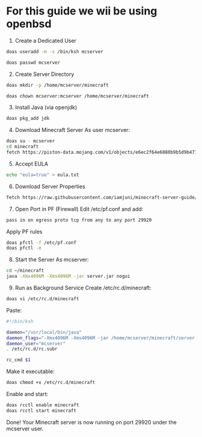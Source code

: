 # For this guide we wii be using openbsd

1. Create a Dedicated User
```sh
doas useradd -m -s /bin/ksh mcserver
```
```sh
doas passwd mcserver
```

2. Create Server Directory
```sh
doas mkdir -p /home/mcserver/minecraft
```
```sh
doas chown mcserver:mcserver /home/mcserver/minecraft
```

3. Install Java (via openjdk)
```sh
doas pkg_add jdk
```

4. Download Minecraft Server
As user mcserver:
```sh
doas su - mcserver
cd minecraft
fetch https://piston-data.mojang.com/v1/objects/e6ec2f64e6080b9b5d9b471b291c33cc7f509733/server.jar
```

5. Accept EULA
```sh
echo "eula=true" > eula.txt
```

6. Download Server Properties
```sh
fetch https://raw.githubusercontent.com/iamjuni/minecraft-server-guide/refs/heads/main/server.properties
```

7. Open Port in PF (Firewall)
Edit /etc/pf.conf and add:
```sh
pass in on egress proto tcp from any to any port 29920
```
Apply PF rules
```sh
doas pfctl -f /etc/pf.conf
doas pfctl -e
```

8. Start the Server
As mcserver:
```sh
cd ~/minecraft
java -Xmx4096M -Xms4096M -jar server.jar nogui
```

9. Run as Background Service
Create /etc/rc.d/minecraft:
```sh
doas vi /etc/rc.d/minecraft
```
Paste:
```sh
#!/bin/ksh

daemon="/usr/local/bin/java"
daemon_flags="-Xmx4096M -Xms4096M -jar /home/mcserver/minecraft/server.jar nogui"
daemon_user="mcserver"
. /etc/rc.d/rc.subr

rc_cmd $1
```
Make it executable:
```sh
doas chmod +x /etc/rc.d/minecraft
```
Enable and start:
```sh
doas rcctl enable minecraft
doas rcctl start minecraft
```

Done!
Your Minecraft server is now running on port 29920 under the mcserver user.
